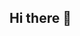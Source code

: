 ## Hi there 👋

<!--
**ccJolene/ccJolene** is a ✨ _special_ ✨ repository because its `README.md` (this file) appears on your GitHub profile.

## <img width="50px" src="https://raw.githubusercontent.com/ms314006/ms314006/basic/resource/gqsm.png" />Clark #ms314006

## 👀 About me
- 🇹🇼 Hi, I'm Jolene! I'm leaving in Taiwan now.
- 👯 I enjoy interacting with people, exploring my surroundings, and have a strong curiosity for unknown domains.
- 💻 I am proficient in Python, R, and SAS, possessing skills in data analysis, data visualization, deep learning and SQL. I thoroughly enjoy the pleasure that data analysis brings.
- 🥯 I love eating various kinds of delicious food, and my dream is to travel around the world.💖
 
## 🤓 My values
🍏 Beginner's mindset and curiosity<br>
🙌 Sharing anything I learned<br>

## 🧠 That I know and use
### 📚 Langues and Frameworks
- Python
- R
- SAS

## 🔗 Get in touch
- Personal site: http://ccJolene.github.io/
- E-mail: yun82c@gmail.com

